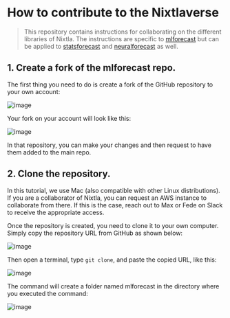 # How to contribute to the Nixtlaverse


> This repository contains instructions for collaborating on the different libraries of Nixtla. The instructions are specific to [mlforecast](https://github.com/Nixtla/mlforecast) but can be applied to [statsforecast](https://github.com/Nixtla/statsforecast) and [neuralforecast](https://github.com/Nixtla/neuralforecast) as well.

## 1. Create a fork of the mlforecast repo.
The first thing you need to do is create a fork of the GitHub repository to your own account:

![image](https://github.com/Nixtla/how-to-contribute-nixtlaverse/assets/10517170/e46d02e9-34c6-4efd-bea5-4087f6eae86e)

Your fork on your account will look like this:

![image](https://github.com/Nixtla/how-to-contribute-nixtlaverse/assets/10517170/8571f460-681e-49e6-8b75-b70c4a1c2499)


In that repository, you can make your changes and then request to have them added to the main repo.

## 2. Clone the repository.

In this tutorial, we use Mac (also compatible with other Linux distributions). If you are a collaborator of Nixtla, you can request an AWS instance to collaborate from there. If this is the case, reach out to Max or Fede on Slack to receive the appropriate access.

Once the repository is created, you need to clone it to your own computer. Simply copy the repository URL from GitHub as shown below:

![image](https://github.com/Nixtla/how-to-contribute-nixtlaverse/assets/10517170/bcff6abb-998f-45df-89d8-0edf200850f2)


Then open a terminal, type `git clone`, and paste the copied URL, like this:

![image](https://github.com/Nixtla/how-to-contribute-nixtlaverse/assets/10517170/82133c53-2af9-4ab0-b5ac-1da4a1f3ee03)

The command will create a folder named mlforecast in the directory where you executed the command:

![image](https://github.com/Nixtla/how-to-contribute-nixtlaverse/assets/10517170/b0cccfc6-a3a0-459e-a7c1-438c792424ea)

